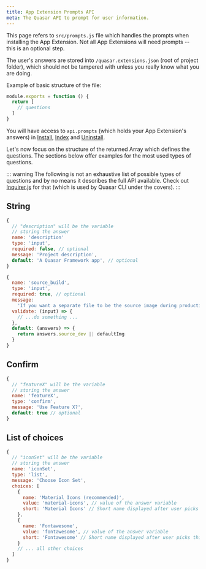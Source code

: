 ```yaml
---
title: App Extension Prompts API
meta: The Quasar API to prompt for user information.
---
```


This page refers to `src/prompts.js` file which handles the prompts when installing the App Extension. Not all App Extensions will need prompts -- this is an optional step.

The user's answers are stored into `/quasar.extensions.json` (root of project folder), which should not be tampered with unless you really know what you are doing.

Example of basic structure of the file:

```js
module.exports = function () {
  return [
    // questions
  ]
}
```

You will have access to `api.prompts` (which holds your App Extension's answers) in [Install](/app-extensions/development-guide/install-api), [Index](/app-extensions/development-guide/index-api) and [Uninstall](/app-extensions/development-guide/uninstall-api).

Let's now focus on the structure of the returned Array which defines the questions. The sections below offer examples for the most used types of questions.

::: warning
The following is not an exhaustive list of possible types of questions and by no means it describes the full API available. Check out [Inquirer.js](https://github.com/SBoudrias/Inquirer.js#readme) for that (which is used by Quasar CLI under the covers).
:::

## String
```js
{
  // "description" will be the variable
  // storing the answer
  name: 'description'
  type: 'input',
  required: false, // optional
  message: 'Project description',
  default: 'A Quasar Framework app', // optional
}
```

```js
{
  name: 'source_build',
  type: 'input',
  required: true, // optional
  message:
    'If you want a separate file to be the source image during production, please specify it here: ',
  validate: (input) => {
    // ...do something ...
  },
  default: (answers) => {
    return answers.source_dev || defaultImg
  }
}
```

## Confirm
```js
{
  // "featureX" will be the variable
  // storing the answer
  name: 'featureX',
  type: 'confirm',
  message: 'Use Feature X?',
  default: true // optional
}
```

## List of choices
```js
{
  // "iconSet" will be the variable
  // storing the answer
  name: 'iconSet',
  type: 'list',
  message: 'Choose Icon Set',
  choices: [
    {
      name: 'Material Icons (recommended)',
      value: 'material-icons', // value of the answer variable
      short: 'Material Icons' // Short name displayed after user picks this
    },
    {
      name: 'Fontawesome',
      value: 'fontawesome', // value of the answer variable
      short: 'Fontawesome' // Short name displayed after user picks this
    }
    // ... all other choices
  ]
}
```
